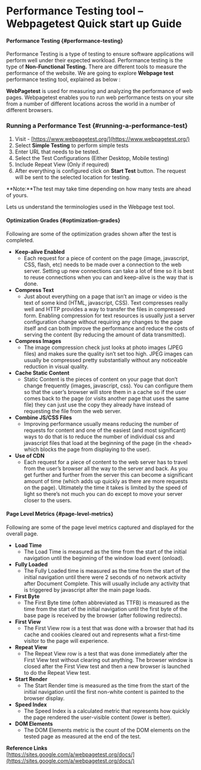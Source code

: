 # Performance Testing tool – Webpagetest Quick start up Guide

#### **Performance Testing** {#performance-testing}

Performance Testing is a type of testing to ensure software applications will perform well under their expected workload. Performance testing is the type of **Non-Functional Testing.** There are different tools to measure the performance of the website. We are going to explore **Webpage test** performance testing tool, explained as below :

**WebPagetest** is used for measuring and analyzing the performance of web pages. Webpagetest enables you to run web performance tests on your site from a number of different locations across the world in a number of different browsers.

### **Running a Performance Test** {#running-a-performance-test}

1. Visit - [https://www.webpagetest.org/](https://www.webpagetest.org/)
2. Select **Simple Testing** to perform simple tests
3. Enter URL that needs to be tested.
4. Select the Test Configurations \(Either Desktop, Mobile testing\)
5. Include Repeat View \(Only if required\)
6. After everything is configured click on **Start Test** button. The request will be sent to the selected location for testing.

**Note:**The test may take time depending on how many tests are ahead of yours.

Lets us understand the terminologies used in the Webpage test tool.

#### **Optimization Grades** {#optimization-grades}

Following are some of the optimization grades shown after the test is completed.

* **Keep-alive Enabled**
  * Each request for a piece of content on the page \(image, javascript, CSS, flash, etc\) needs to be made over a connection to the web server.  Setting up new connections can take a lot of time so it is best to reuse connections when you can and keep-alive is the way that is done.
* **Compress Text**
  * Just about everything on a page that isn’t an image or video is the text of some kind \(HTML, javascript, CSS\).  Text compresses really well and HTTP provides a way to transfer the files in compressed form. Enabling compression for text resources is usually just a server configuration change without requiring any changes to the page itself and can both improve the performance and reduce the costs of serving the content \(by reducing the amount of data transmitted\).
* **Compress Images**
  * The image compression check just looks at photo images \(JPEG files\) and makes sure the quality isn’t set too high.  JPEG images can usually be compressed pretty substantially without any noticeable reduction in visual quality.
* **Cache Static Content**
  * Static Content is the pieces of content on your page that don’t change frequently \(images, javascript, css\).  You can configure them so that the user’s browser will store them in a cache so if the user comes back to the page \(or visits another page that uses the same file\) they can just use the copy they already have instead of requesting the file from the web server.
* **Combine JS/CSS Files**
  * Improving performance usually means reducing the number of requests for content and one of the easiest \(and most significant\) ways to do that is to reduce the number of individual css and javascript files that load at the beginning of the page \(in the &lt;head&gt; which blocks the page from displaying to the user\).
* **Use of CDN**
  * Each request for a piece of content to the web server has to travel from the user’s browser all the way to the server and back.  As you get further and further from the server this can become a significant amount of time \(which adds up quickly as there are more requests on the page\).  Ultimately the time it takes is limited by the speed of light so there’s not much you can do except to move your server closer to the users.

#### **Page Level Metrics** {#page-level-metrics}

Following are some of the page level metrics captured and displayed for the overall page.

* **Load Time**
  * The Load Time is measured as the time from the start of the initial navigation until the beginning of the window load event \(onload\).
* **Fully Loaded**
  * The Fully Loaded time is measured as the time from the start of the initial navigation until there were 2 seconds of no network activity after Document Complete.  This will usually include any activity that is triggered by javascript after the main page loads.
* **First Byte**
  * The First Byte time \(often abbreviated as TTFB\) is measured as the time from the start of the initial navigation until the first byte of the base page is received by the browser \(after following redirects\).
* **First View**
  * The First View row is a test that was done with a browser that had its cache and cookies cleared out and represents what a first-time visitor to the page will experience.
* **Repeat View**
  * The Repeat View row is a test that was done immediately after the First View test without clearing out anything.  The browser window is closed after the First View test and then a new browser is launched to do the Repeat View test.
* **Start Render**
  * The Start Render time is measured as the time from the start of the initial navigation until the first non-white content is painted to the browser display.
* **Speed Index**
  * The Speed Index is a calculated metric that represents how quickly the page rendered the user-visible content \(lower is better\).
* **DOM Elements**
  * The DOM Elements metric is the count of the DOM elements on the tested page as measured at the end of the test.

**Reference Links**  
[https://sites.google.com/a/webpagetest.org/docs/](https://sites.google.com/a/webpagetest.org/docs/)
